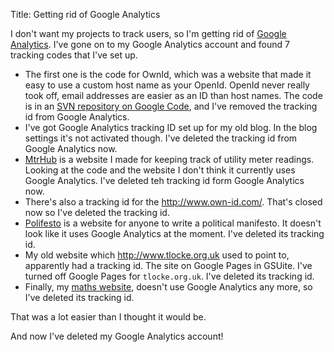 Title: Getting rid of Google Analytics

I don't want my projects to track users, so I'm getting rid of
[Google Analytics](https://www.google.com/analytics/). I've gone on to my
Google Analytics account and found 7 tracking codes that I've set up.

* The first one is the code for OwnId, which was a website that made it easy
  to use a custom host name as your OpenId. OpenId never really took off,
  email addresses are easier as an ID than host names. The code is in an
  [SVN repository on Google
  Code](https://code.google.com/archive/p/openid-delegator/), and I've removed
  the tracking id from Google Analytics.
* I've got Google Analytics tracking ID set up for my old blog. In the blog
  settings it's not activated though. I've deleted the tracking id from
  Google Analytics now.
* [MtrHub](http://www.mtrhub.com/) is a website I made for keeping track of
  utility meter readings. Looking at the code and the website I don't think it
  currently uses Google Analytics. I've deleted teh tracking id form Google
  Analytics now.
* There's also a tracking id for the http://www.own-id.com/. That's closed now
  so I've deleted the tracking id.
* [Polifesto](http://www.polifesto.com/) is a website for anyone to write a
  political manifesto. It doesn't look like it uses Google Analytics at the
  moment. I've deleted its tracking id.
* My old website which http://www.tlocke.org.uk used to point to, apparently
  had a tracking id. The site on Google Pages in GSUite. I've turned off
  Google Pages for `tlocke.org.uk`. I've deleted its tracking id.
* Finally, my [maths website](http://maths.tlocke.org.uk), doesn't use
  Google Analytics any more, so I've deleted its tracking id.


That was a lot easier than I thought it would be.

And now I've deleted my Google Analytics account!
